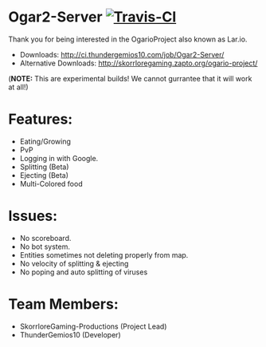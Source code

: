 # Ogar2-Server [![Travis-CI](https://travis-ci.org/OgarioProject/Ogar2-Server.svg)](https://travis-ci.org/OgarioProject/Ogar2-Server)

Thank you for being interested in the OgarioProject also known as Lar.io.

* Downloads: http://ci.thundergemios10.com/job/Ogar2-Server/
* Alternative Downloads: http://skorrloregaming.zapto.org/ogario-project/

(**NOTE:** This are experimental builds! We cannot gurrantee that it will work at all!)

# Features:
* Eating/Growing
* PvP
* Logging in with Google.
* Splitting (Beta)
* Ejecting (Beta)
* Multi-Colored food

# Issues:
* No scoreboard.
* No bot system.
* Entities sometimes not deleting properly from map.
* No velocity of splitting & ejecting
* No poping and auto splitting of viruses

# Team Members:
* SkorrloreGaming-Productions (Project Lead)
* ThunderGemios10 (Developer)
